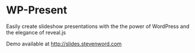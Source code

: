 WP-Present
==========

Easily create slideshow presentations with the the power of WordPress and the elegance of reveal.js

Demo available at http://slides.stevenword.com
